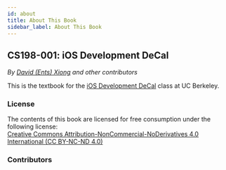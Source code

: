 ```yaml
---
id: about
title: About This Book
sidebar_label: About This Book
---
```


## CS198-001: iOS Development DeCal

*By [David (Ents) Xiong](http://weidavidxiong.com) and other contributors*

This is the textbook for the [iOS Development DeCal](http://iosdecal.com/) class at UC Berkeley.


### License

The contents of this book are licensed for free consumption under the following license:  
[Creative Commons Attribution-NonCommercial-NoDerivatives 4.0 International \(CC BY-NC-ND 4.0\)](https://creativecommons.org/licenses/by-nc-nd/4.0/)

### Contributors

